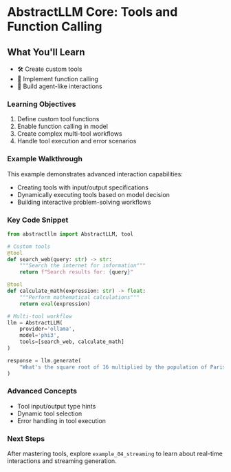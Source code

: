 # AbstractLLM Core: Tools and Function Calling

## What You'll Learn

- 🛠️ Create custom tools
- 🔗 Implement function calling
- 🤖 Build agent-like interactions

### Learning Objectives

1. Define custom tool functions
2. Enable function calling in model
3. Create complex multi-tool workflows
4. Handle tool execution and error scenarios

### Example Walkthrough

This example demonstrates advanced interaction capabilities:
- Creating tools with input/output specifications
- Dynamically executing tools based on model decision
- Building interactive problem-solving workflows

### Key Code Snippet

```python
from abstractllm import AbstractLLM, tool

# Custom tools
@tool
def search_web(query: str) -> str:
    """Search the internet for information"""
    return f"Search results for: {query}"

@tool
def calculate_math(expression: str) -> float:
    """Perform mathematical calculations"""
    return eval(expression)

# Multi-tool workflow
llm = AbstractLLM(
    provider='ollama',
    model='phi3',
    tools=[search_web, calculate_math]
)

response = llm.generate(
    "What's the square root of 16 multiplied by the population of Paris?"
)
```

### Advanced Concepts

- Tool input/output type hints
- Dynamic tool selection
- Error handling in tool execution

### Next Steps

After mastering tools, explore `example_04_streaming` to learn about real-time interactions and streaming generation.